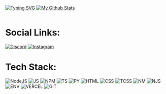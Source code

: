 <a href="https://git.io/typing-svg"><img src="https://readme-typing-svg.herokuapp.com?font=Nunito&pause=1000&color=F7F7F7&repeat=false&random=false&width=435&lines=Hey+There+It's+Vanika!" alt="Typing SVG" /></a>
[![My Github Stats](https://github-stats-alpha.vercel.app/api?username=maybevanika&cc=000&tc=fff&ic=fff&bc=000 "My Stats")](https://github-stats-alpha.vercel.app/api?username=maybevanika&cc=000&tc=fff&ic=fff&bc=000 "My Github Stats")

<img src="https://komarev.com/ghpvc/?username=MaybeVanika&style=flat&color=blue" alt=""> 

# Social Links:
<a href="https://discord.gg/artichq"><img src="https://img.shields.io/badge/Discord-5865F2?style=for-the-badge&logo=discord&logoColor=white" alt="Discord"></a>
<a href="https://instagram/wtfvxni"><img src="https://img.shields.io/badge/Instagram-E4405F?style=for-the-badge&logo=instagram&logoColor=white" alt="Instagram"></a>

# Tech Stack:
![NodeJS](https://img.shields.io/badge/Node.js-339933.svg?style=for-the-badge&logo=nodedotjs&logoColor=white) ![JS](https://img.shields.io/badge/JavaScript-F7DF1E.svg?style=for-the-badge&logo=JavaScript&logoColor=black) ![NPM](https://img.shields.io/badge/NPM-%23000000.svg?style=for-the-badge&amp;logo=npm&amp;logoColor=white) ![TS](https://img.shields.io/badge/TypeScript-3178C6.svg?style=for-the-badge&logo=TypeScript&logoColor=white) ![PY](https://img.shields.io/badge/Python-3776AB.svg?style=for-the-badge&logo=Python&logoColor=white) ![HTML](https://img.shields.io/badge/HTML5-E34F26.svg?style=for-the-badge&logo=HTML5&logoColor=white) ![CSS](https://img.shields.io/badge/CSS3-1572B6.svg?style=for-the-badge&logo=CSS3&logoColor=white) ![TCSS](https://img.shields.io/badge/Tailwind%20CSS-06B6D4.svg?style=for-the-badge&logo=Tailwind-CSS&logoColor=white) ![NM](https://img.shields.io/badge/Nodemon-76D04B.svg?style=for-the-badge&logo=Nodemon&logoColor=white) ![NJS](https://img.shields.io/badge/Next.js-000000.svg?style=for-the-badge&logo=nextdotjs&logoColor=white) ![ENV](https://img.shields.io/badge/.ENV-ECD53F.svg?style=for-the-badge&logo=dotenv&logoColor=black) ![VERCEL](https://img.shields.io/badge/Vercel-000000.svg?style=for-the-badge&logo=Vercel&logoColor=white) ![GIT](https://img.shields.io/badge/Git-F05032.svg?style=for-the-badge&logo=Git&logoColor=white)
